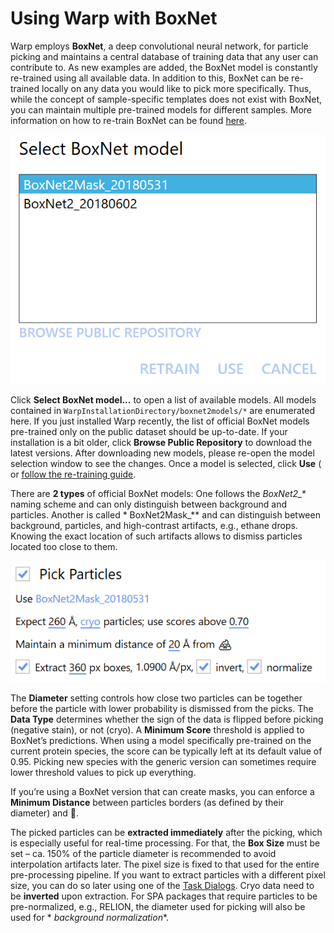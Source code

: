 # Using Warp with BoxNet

Warp employs **BoxNet**, a deep convolutional neural network, for particle picking and
maintains a central database of training data that any user can contribute to. As new
examples are added, the BoxNet model is constantly re-trained using all available data.
In addition to this, BoxNet can be re-trained locally on any data you would like to pick
more specifically. Thus, while the concept of sample-specific templates does not exist
with BoxNet, you can maintain multiple pre-trained models for different samples. More
information on how to re-train BoxNet can be
found [here](./retraining.md).

![BoxNet selection](./assets/boxnet_select.png)

Click **Select BoxNet model...** to open a list of available models. All models
contained in `WarpInstallationDirectory/boxnet2models/*` are enumerated here. If you
just installed Warp recently, the list of official BoxNet models pre-trained only on the
public dataset should be up-to-date. If your installation is a bit older, click **Browse
Public Repository** to download the latest versions. After downloading new models,
please re-open the model selection window to see the changes. Once a model is selected,
click **Use** (
or [follow the re-training guide](./retraining.md).

There are **2 types** of official BoxNet models: One follows the *BoxNet2_\** naming
scheme and can only distinguish between background and particles. Another is called *
BoxNet2Mask_\** and can distinguish between background, particles, and high-contrast
artifacts, e.g., ethane drops. Knowing the exact location of such artifacts allows to
dismiss particles located too close to them.

![BoxNet settings](./assets/boxnet_settings.png)

The **Diameter** setting controls how close two particles can be together before the
particle with lower probability is dismissed from the picks. The **Data Type**
determines whether the sign of the data is flipped before picking (negative stain), or
not (cryo). A **Minimum Score** threshold is applied to BoxNet’s predictions. When using
a model specifically pre-trained on the current protein species, the score can be
typically left at its default value of 0.95. Picking new species with the generic
version can sometimes require lower threshold values to pick up everything.

If you’re using a BoxNet version that can create masks, you can enforce a **Minimum
Distance** between particles borders (as defined by their diameter) and 💩.

The picked particles can be **extracted immediately** after the picking, which is
especially useful for real-time processing. For that, the **Box Size** must be set – ca.
150% of the particle diameter is recommended to avoid interpolation artifacts later. The
pixel size is fixed to that used for the entire pre-processing pipeline. If you want to
extract particles with a different pixel size, you can do so later using one of
the [Task Dialogs](../../../reference/warp/task_dialogs_frame_series.md). Cryo data need to be
**inverted** upon extraction. For SPA packages that require particles to be
pre-normalized, e.g., RELION, the diameter used for picking will also be used for *
*background normalization**.

